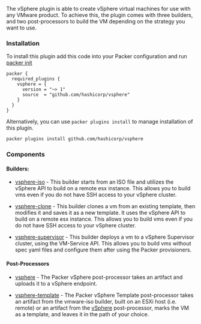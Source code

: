 The vSphere plugin is able to create vSphere virtual machines for use with any VMware product. 
To achieve this, the plugin comes with three builders, and two post-processors
to build the VM depending on the strategy you want to use.

### Installation
To install this plugin add this code into your Packer configuration and run [packer init](/packer/docs/commands/init)

```hcl
packer {
  required_plugins {
    vsphere = {
      version = "~> 1"
      source  = "github.com/hashicorp/vsphere"
    }
  }
}
```

Alternatively, you can use `packer plugins install` to manage installation of this plugin.

```sh
packer plugins install github.com/hashicorp/vsphere
```

### Components
#### Builders:
- [vsphere-iso](/packer/integrations/BrandonRomano/vsphere/latest/components/builder/vsphere-iso) - This builder starts from an
  ISO file and utilizes the vSphere API to build on a remote esx instance.
  This allows you to build vms even if you do not have SSH access to your vSphere cluster.

- [vsphere-clone](/packer/integrations/BrandonRomano/vsphere/latest/components/builder/vsphere-clone) - This builder clones a
  vm from an existing template, then modifies it and saves it as a new
  template. It uses the vSphere API to build on a remote esx instance.
  This allows you to build vms even if you do not have SSH access to your vSphere cluster.

- [vsphere-supervisor](/packer/integrations/BrandonRomano/vsphere/latest/components/builder/vsphere-supervisor) - This builder deploys a
  vm to a vSphere Supervisor cluster, using the VM-Service API. This allows you to build
  vms without spec yaml files and configure them after using the Packer provisioners.

#### Post-Processors
- [vsphere](/packer/integrations/BrandonRomano/vsphere/latest/components/post-processor/vsphere) - The Packer vSphere post-processor takes an artifact 
  and uploads it to a vSphere endpoint.

- [vsphere-template](/packer/integrations/BrandonRomano/vsphere/latest/components/post-processor/vsphere-template) - The Packer vSphere Template post-processor takes an 
  artifact from the vmware-iso builder, built on an ESXi host (i.e. remote) or an artifact from the 
  [vSphere](/packer/integrations/BrandonRomano/vsphere/latest/components/post-processor/vsphere) post-processor, marks the VM as a template, and leaves it in the path of 
  your choice.
